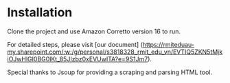 # Installation
Clone the project and use Amazon Corretto version 16 to run.

For detailed steps, please visit [our document] (https://rmiteduau-my.sharepoint.com/:w:/g/personal/s3818328_rmit_edu_vn/EVTIQ5ZKN5tMjkiOJwHlGI0BG0lKt_85JIzbz0xEVUwITA?e=9S1Jm7).

Special thanks to Jsoup for providing a scraping and parsing HTML tool.
